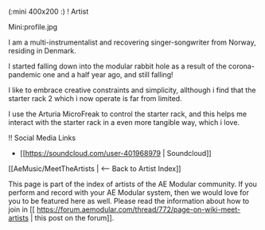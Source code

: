 (:mini 400x200 :)
! Artist

Mini:profile.jpg

I am a multi-instrumentalist and recovering singer-songwriter from Norway, residing in Denmark.

I started falling down into the modular rabbit hole as a result of the corona-pandemic one and a half year ago, and still falling! 

I like to embrace creative constraints and simplicity, allthough i find that the starter rack 2 which i now operate is far from limited. 

I use the Arturia MicroFreak to control the starter rack, and this helps me interact with the starter rack in a even more tangible way, which i love.

!! Social Media Links

* [[https://soundcloud.com/user-401968979 | Soundcloud]]

[[AeMusic/MeetTheArtists | <-- Back to Artist Index]]

This page is part of the index of artists of the AE Modular community. If you perform and record with your AE Modular system, then we would love for you to be featured here as well. Please read the information about how to join in [[ https://forum.aemodular.com/thread/772/page-on-wiki-meet-artists | this post on the forum]].